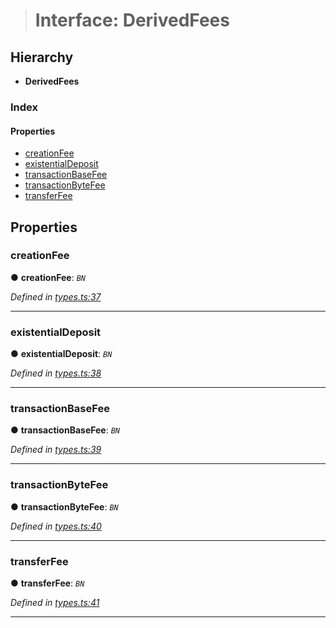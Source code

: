 > # Interface: DerivedFees

## Hierarchy

* **DerivedFees**

### Index

#### Properties

* [creationFee](_types_.derivedfees.md#creationfee)
* [existentialDeposit](_types_.derivedfees.md#existentialdeposit)
* [transactionBaseFee](_types_.derivedfees.md#transactionbasefee)
* [transactionByteFee](_types_.derivedfees.md#transactionbytefee)
* [transferFee](_types_.derivedfees.md#transferfee)

## Properties

###  creationFee

● **creationFee**: *`BN`*

*Defined in [types.ts:37](https://github.com/polkadot-js/api/blob/3b8db2e/packages/api-derive/src/types.ts#L37)*

___

###  existentialDeposit

● **existentialDeposit**: *`BN`*

*Defined in [types.ts:38](https://github.com/polkadot-js/api/blob/3b8db2e/packages/api-derive/src/types.ts#L38)*

___

###  transactionBaseFee

● **transactionBaseFee**: *`BN`*

*Defined in [types.ts:39](https://github.com/polkadot-js/api/blob/3b8db2e/packages/api-derive/src/types.ts#L39)*

___

###  transactionByteFee

● **transactionByteFee**: *`BN`*

*Defined in [types.ts:40](https://github.com/polkadot-js/api/blob/3b8db2e/packages/api-derive/src/types.ts#L40)*

___

###  transferFee

● **transferFee**: *`BN`*

*Defined in [types.ts:41](https://github.com/polkadot-js/api/blob/3b8db2e/packages/api-derive/src/types.ts#L41)*

___